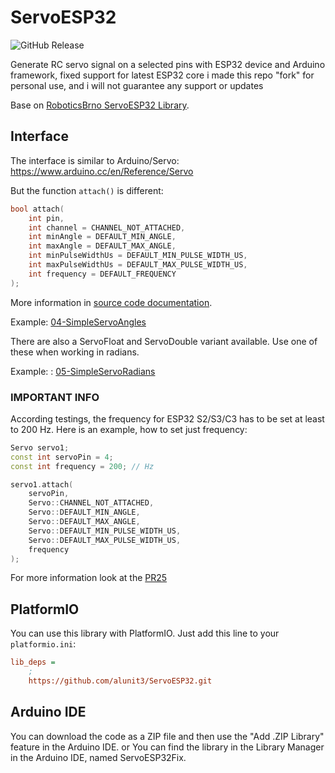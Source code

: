 # ServoESP32

![GitHub Release](https://img.shields.io/github/v/release/alunit3/ServoESP32)


Generate RC servo signal on a selected pins with ESP32 device and Arduino framework, fixed support for latest ESP32 core
i made this repo "fork" for personal use, and i will not guarantee any support or updates

Base on [RoboticsBrno ServoESP32 Library](https://github.com/RoboticsBrno/ServoESP32).

## Interface

The interface is similar to Arduino/Servo: https://www.arduino.cc/en/Reference/Servo

But the function `attach()` is different:

```c
bool attach(
    int pin,
    int channel = CHANNEL_NOT_ATTACHED,
    int minAngle = DEFAULT_MIN_ANGLE,
    int maxAngle = DEFAULT_MAX_ANGLE,
    int minPulseWidthUs = DEFAULT_MIN_PULSE_WIDTH_US,
    int maxPulseWidthUs = DEFAULT_MAX_PULSE_WIDTH_US,
    int frequency = DEFAULT_FREQUENCY
);
```

More information in [source code documentation](src/Servo.h).

Example: [04-SimpleServoAngles](examples/04-SimpleServoAngles/04-SimpleServoAngles.ino)

There are also a ServoFloat and ServoDouble variant available. Use one of these when working in radians. 

Example: : [05-SimpleServoRadians](examples/05-SimpleServoRadians/05-SimpleServoRadians.ino)

### IMPORTANT INFO
According testings, the frequency for ESP32 S2/S3/C3 has to be set at least to 200 Hz. Here is an example, how to set just frequency:

```cpp
Servo servo1;
const int servoPin = 4;
const int frequency = 200; // Hz

servo1.attach(
    servoPin, 
    Servo::CHANNEL_NOT_ATTACHED, 
    Servo::DEFAULT_MIN_ANGLE, 
    Servo::DEFAULT_MAX_ANGLE, 
    Servo::DEFAULT_MIN_PULSE_WIDTH_US, 
    Servo::DEFAULT_MAX_PULSE_WIDTH_US, 
    frequency
);
```

For more information look at the [PR25](https://github.com/RoboticsBrno/ServoESP32/pull/25) 

## PlatformIO

You can use this library with PlatformIO. Just add this line to your `platformio.ini`:

```ini
lib_deps =
    ;
    https://github.com/alunit3/ServoESP32.git
```

## Arduino IDE
You can download the code as a ZIP file and then use the "Add .ZIP Library" feature in the Arduino IDE.
or
You can find the library in the Library Manager in the Arduino IDE, named ServoESP32Fix.